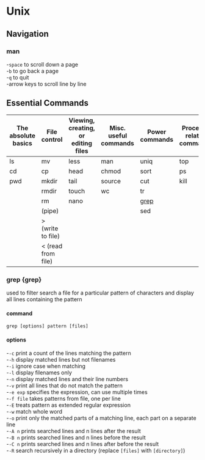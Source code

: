 # Unix
## Navigation
### man
-`space` to scroll down a page<br>
-`b` to go back a page<br>
-`q` to quit<br>
-arrow keys to scroll line by line
<br>
## Essential Commands
| The absolute basics | File control |Viewing, creating, or editing files | Misc. useful commands | Power commands | Process-related commands
| ---------- | ----------- | ----------- | ----------- | ---------- | ----------- |
| ls | mv | less | man | uniq | top |
| cd | cp | head | chmod | sort | ps |
| pwd | mkdir | tail | source | cut | kill |
| | rmdir | touch | wc | tr | |
| | rm | nano | | [grep](#grep) | |
| | (pipe) | | | sed | |
| | > (write to file) | | | | |
| | < (read from file) | | | | |

### grep {grep}
used to filter search a file for a particular pattern of characters and display all lines containing the pattern
#### command
`grep [options] pattern [files]`
#### options
-`-c` print a count of the lines matching the pattern<br>
-`-h` display matched lines but not filenames<br>
-`-i` ignore case when matching<br>
-`-l` display filenames only<br>
-`-n` display matched lines and their line numbers<br>
-`-v` print all lines that do not match the pattern<br>
-`-e exp` specifies the expression, can use multiple times<br>
-`-f file` takes patterns from file, one per line<br>
-`-E` treats pattern as extended regular expression<br>
-`-w` match whole word<br>
-`-o` print only the matched parts of a matching line, each part on a separate line<br>
-`-A n` prints searched lines and n lines after the result<br>
-`-B n` prints searched lines and n lines before the result<br>
-`-C n` prints searched lines and n lines after before the result<br>
-`-R` search recursively in a directory (replace `[files]` with `[directory]`)<br>

